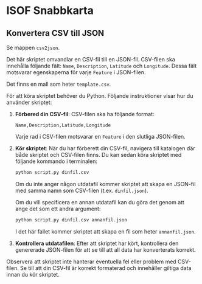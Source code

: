# ISOF Snabbkarta

## Konvertera CSV till JSON

Se mappen `csv2json`.

Det här skriptet omvandlar en CSV-fil till en JSON-fil. CSV-filen ska innehålla följande fält: `Name`, `Description`, `Latitude` och `Longitude`. Dessa fält motsvarar egenskaperna för varje `Feature` i JSON-filen.

Det finns en mall som heter `template.csv`.

För att köra skriptet behöver du Python. Följande instruktioner visar hur du använder skriptet:

1. **Förbered din CSV-fil**: CSV-filen ska ha följande format:

    ```
    Name,Description,Latitude,Longitude
    ```

    Varje rad i CSV-filen motsvarar en `Feature` i den slutliga JSON-filen.

2. **Kör skriptet**: När du har förberett din CSV-fil, navigera till katalogen där både skriptet och CSV-filen finns. Du kan sedan köra skriptet med följande kommando i terminalen:

    ```bash
    python script.py dinfil.csv
    ```

    Om du inte anger någon utdatafil kommer skriptet att skapa en JSON-fil med samma namn som CSV-filen (t.ex. `dinfil.json`).

    Om du vill specificera en annan utdatafil kan du göra det genom att ange det som ett andra argument:

    ```bash
    python script.py dinfil.csv annanfil.json
    ```

    I det här fallet kommer skriptet att skapa en fil som heter `annanfil.json`.

3. **Kontrollera utdatafilen**: Efter att skriptet har kört, kontrollera den genererade JSON-filen för att se till att all data har konverterats korrekt.

Observera att skriptet inte hanterar eventuella fel eller problem med CSV-filen. Se till att din CSV-fil är korrekt formaterad och innehåller giltiga data innan du kör skriptet.